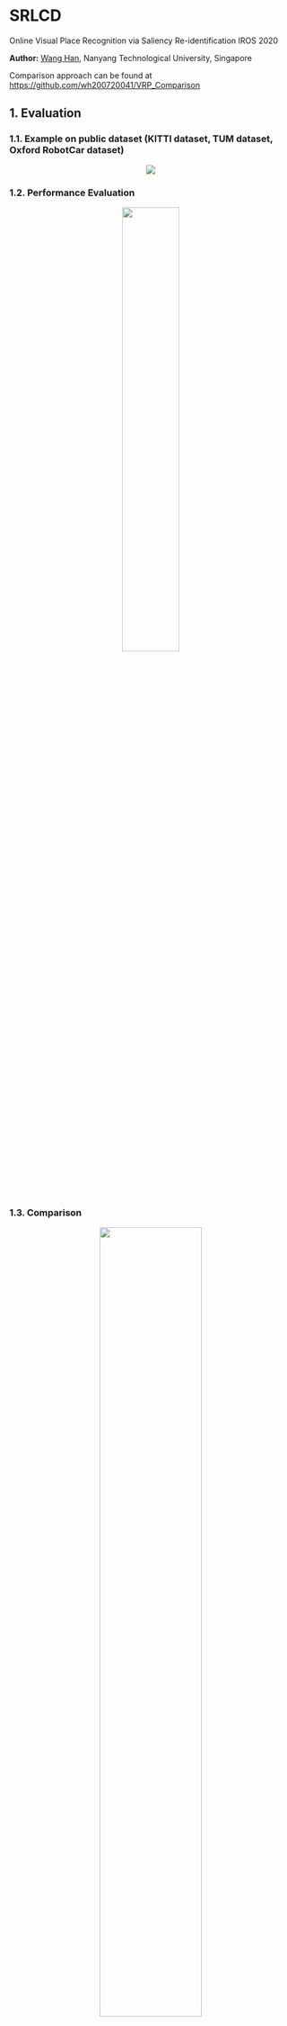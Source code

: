# SRLCD
Online Visual Place Recognition via Saliency Re-identification IROS 2020

**Author:** [Wang Han](http://wanghan.pro), Nanyang Technological University, Singapore

Comparison approach can be found at https://github.com/wh200720041/VRP_Comparison


## 1. Evaluation
### 1.1. Example on public dataset (KITTI dataset, TUM dataset, Oxford RobotCar dataset)
<p align='center'>
<img src="https://github.com/wh200720041/SRLCD/blob/master/img/detection_examples.png"/>
</p>

### 1.2. Performance Evaluation
<p align='center'>
<img src="https://github.com/wh200720041/SRLCD/blob/master/img/precision_recall.png" width = 45% />
</p>

### 1.3. Comparison
<p align='center'>
<img src="https://github.com/wh200720041/SRLCD/blob/master/img/metrics_comparison.png" width = 60% />
</p>


## 2. Prerequisites

### 2.1 **Platform**
Microsoft Visual Studio 2017

### 2.2 **Opencv**

Follow [Opencv installation](https://www.learnopencv.com/install-opencv3-on-windows/).

### 2.3. Eigen
Follow [Eigen Installation](https://eigen.tuxfamily.org/dox/GettingStarted.html).

##Citation
If you use this work for your research, you may want to cite
```
@article{wang2020online,
  title={Online Visual Place Recognition via Saliency Re-identification},
  author={Wang, Han and Wang, Chen and Xie, Lihua},
  journal={arXiv preprint arXiv:2007.14549},
  year={2020}
}
```


